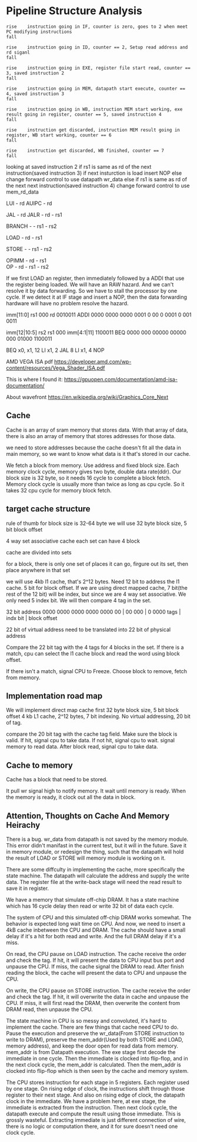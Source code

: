 # Pipeline Structure Analysis


    rise    instruction going in IF, counter is zero, goes to 2 when meet PC modifying instructions
    fall    

    rise    instruction going in ID, counter == 2, Setup read address and rd siganl
    fall    

    rise    instruction going in EXE, register file start read, counter == 3, saved instruction 2
    fall

    rise    instruction going in MEM, datapath start execute, counter == 4, saved instruction 3
    fall

    rise    instruction going in WB, instruction MEM start working, exe result going in register, counter == 5, saved instruction 4
    fall

    rise    instruction get discarded, instruction MEM result going in register, WB start working, counter == 6
    fall

    rise    instruction get discarded, WB finished, counter == 7
    fall


looking at saved instruction 2
if rs1 is same as rd of the next instruction(saved instruction 3)
    if next insturction is load
        insert NOP
    else
        change forward control to use datapath wr_data
else if rs1 is same as rd of the next next instruction(saved instruction 4)
    change forward control to use mem_rd_data


LUI     - rd
AUIPC   - rd

JAL     - rd
JALR    - rd    - rs1

BRANCH  -       - rs1   - rs2

LOAD    - rd    - rs1

STORE   -       - rs1   - rs2

OPIMM   - rd    - rs1   
OP      - rd    - rs1   - rs2


If we first LOAD an register, then immediately followed by a ADDI that use the register being loaded. We will have an RAW hazard. And we can't resolve it by data forwarding. So we have to stall the processor by one cycle. If we detect it at IF stage and insert a NOP, then the data forwarding hardware will have no problem resolve the hazard.

imm[11:0] rs1 000 rd 0010011 ADDI
0000 0000 0000 0001 0 00 0 0001 0 001 0011



imm[12|10:5] rs2 rs1 000 imm[4:1|11] 1100011 BEQ
0000 000 00000 00000 000 01000 1100011



BEQ x0, x1, 12
LI x1, 2
JAL 8
LI x1, 4
NOP



AMD VEGA ISA pdf
https://developer.amd.com/wp-content/resources/Vega_Shader_ISA.pdf


This is where I found it: https://gpuopen.com/documentation/amd-isa-documentation/

About wavefront
https://en.wikipedia.org/wiki/Graphics_Core_Next




## Cache

Cache is an array of sram memory that stores data.
With that array of data, there is also an array of memory that stores addresses for those data.

we need to store addresses because the cache doesn't fit all the data in main memory, so we want to know what data is it that's stored in our cache.

We fetch a block from memory. Use address and fixed block size. Each memory clock cycle, memory gives two byte, double data rate(ddr). Our block size is 32 byte, so it needs 16 cycle to complete a block fetch. Memory clock cycle is usually more than twice as long as cpu cycle. So it takes 32 cpu cycle for memory block fetch.


## target cache structure

rule of thumb for block size is 32-64 byte
we will use 32 byte block size, 5 bit block offset

4 way set associative cache
each set can have 4 block

cache are divided into sets

for a block, there is only one set of places it can go,
firgure out its set, then place anywhere in that set

we will use 4kb l1 cache, that's 2^12 bytes. Need 12 bit to address the l1 cache. 5 bit for block offset. If we are using direct mapped cache, 7 bit(the rest of the 12 bit) will be index, but since we are 4 way set associative. We only need 5 index bit. We will then compare 4 tag in the set. 

32 bit address
0000 0000 0000 0000 0000 00 | 00 000 | 0 0000
tags                        | indx bit    | block offset

22 bit of virtual address need to be translated into 22 bit of physical address

Compare the 22 bit tag with the 4 tags for 4 blocks in the set. If there is a match, cpu can select the l1 cache block and read the word using block offset.

If there isn't a match, signal CPU to Freeze. Choose block to remove, fetch from memory.


## Implementation road map

We will implement direct map cache first
32 byte block size, 5 bit block offset
4 kb L1 cache, 2^12 bytes, 7 bit indexing. 
No virtual addressing, 20 bit of tag.

compare the 20 bit tag with the cache tag field. Make sure the block is valid. If hit, signal cpu to take data. If not hit, signal cpu to wait. signal memory to read data. After block read, signal cpu to take data.


## Cache to memory 

Cache has a block that need to be stored.

It pull wr signal high to notify memory.
It wait until memory is ready.
When the memory is ready, it clock out all the data in block.


## Attention, Thoughts on Cache And Memory Heirachy

There is a bug. wr_data from datapath is not saved by the memory module. This error didn't manifast in the current test, but it will in the future. Save it in memory module, or redesign the thing, such that the datapath will hold the result of LOAD or STORE will memory module is working on it.

There are some diffculty in implementing the cache, more specifically the state machine. The datapath will calculate the address and supply the write data. The register file at the write-back stage will need the read result to save it in register.

We have a memory that simulate off-chip DRAM. It has a state machine which has 16 cycle delay then read or write 32 bit of data each cycle. 

The system of CPU and this simulated off-chip DRAM works somewhat. The behavior is expected long wait time on CPU. And now, we need to insert a 4kB cache inbetween the CPU and DRAM. The cache should have a small delay if it's a hit for both read and write. And the full DRAM delay if it's a miss. 

On read, the CPU pause on LOAD instruction. The cache receive the order and check the tag. If hit, it will present the data to CPU input bus port and unpause the CPU. If miss, the cache signal the DRAM to read. After finish reading the block, the cache will present the data to CPU and unpause the CPU.

On write, the CPU pause on STORE instruction. The cache receive the order and check the tag. If hit, it will overwrite the data in cache and unpause the CPU. If miss, it will first read the DRAM, then overwrite the content from DRAM read, then unpause the CPU.

The state machine in CPU is so messy and convoluted, it's hard to implement the cache. There are few things that cache need CPU to do. Pause the execution and preserve the wr_data(From STORE instruction to write to DRAM), preserve the mem_addr(Used by both STORE and LOAD, memory address), and keep the door open for read data from memory. mem_addr is from Datapath execution. The exe stage first decode the immediate in one cycle. Then the immediate is clocked into flip-flop, and in the next clock cycle, the mem_addr is calculated. Then the mem_addr is clocked into flip-flop which is then seen by the cache and memory system. 

The CPU stores instruction for each stage in 5 registers. Each register used by one stage. On rising edge of clock, the instructions shift through those register to their next stage. And also on rising edge of clock, the datapath clock in the immediate. We have a problem here, at exe stage, the immediate is extracted from the instruction. Then next clock cycle, the datapath execute and compute the result using those immediate. This is grossly wasteful. Extracting immediate is just different connection of wire, there is no logic or computation there, and it for sure doesn't need one clock cycle.